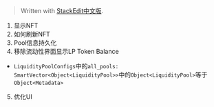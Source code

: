 


> Written with [StackEdit中文版](https://stackedit.cn/).

1. 显示NFT
2. 如何刷新NFT
3. Pool信息持久化
4. 移除流动性界面显示LP Token Balance
- `LiquidityPoolConfigs`中的`all_pools: SmartVector<Object<LiquidityPool>>`中的`Object<LiquidityPool>`等于`Object<Metadata>`
5. 优化UI
<!--stackedit_data:
eyJoaXN0b3J5IjpbLTE3MTQxNjIzMDAsMjAxNjg0NTU2NCwtMT
I2NDMxNTIxNl19
-->